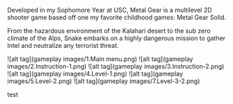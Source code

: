 Developed in my Sophomore Year at USC, Metal Gear is a multilevel 2D shooter game based off one my favorite childhood games: Metal Gear Solid.

From the hazardous environment of the Kalahari desert to the sub zero climate of the Alps, Snake embarks on a highly dangerous mission to gather Intel and neutralize any terrorist threat.

![alt tag](gameplay images/1.Main menu.png)
![alt tag](gameplay images/2.Instruction-1.png)
![alt tag](gameplay images/3.Instruction-2.png)
![alt tag](gameplay images/4.Level-1.png)
![alt tag](gameplay images/5.Level-2.png)
![alt tag](gameplay images/7.Level-3-2.png)

test